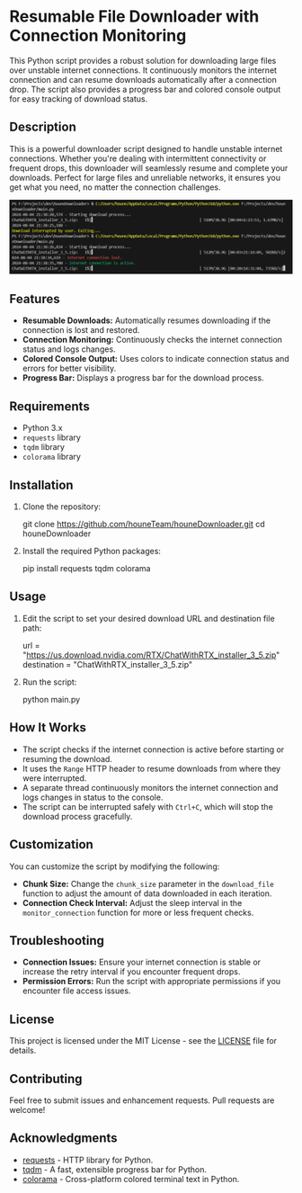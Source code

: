 # Resumable File Downloader with Connection Monitoring

This Python script provides a robust solution for downloading large files over unstable internet connections. It continuously monitors the internet connection and can resume downloads automatically after a connection drop. The script also provides a progress bar and colored console output for easy tracking of download status.

## Description

This is a powerful downloader script designed to handle unstable internet connections. Whether you're dealing with intermittent connectivity or frequent drops, this downloader will seamlessly resume and complete your downloads. Perfect for large files and unreliable networks, it ensures you get what you need, no matter the connection challenges.

![Description](https://github.com/houneTeam/houneDownloader/blob/main/image.png?raw=true)

## Features

- **Resumable Downloads:** Automatically resumes downloading if the connection is lost and restored.
- **Connection Monitoring:** Continuously checks the internet connection status and logs changes.
- **Colored Console Output:** Uses colors to indicate connection status and errors for better visibility.
- **Progress Bar:** Displays a progress bar for the download process.

## Requirements

- Python 3.x
- `requests` library
- `tqdm` library
- `colorama` library

## Installation

1. Clone the repository:

   git clone https://github.com/houneTeam/houneDownloader.git
   cd houneDownloader

2. Install the required Python packages:

   pip install requests tqdm colorama

## Usage

1. Edit the script to set your desired download URL and destination file path:

   url = "https://us.download.nvidia.com/RTX/ChatWithRTX_installer_3_5.zip"
   destination = "ChatWithRTX_installer_3_5.zip"

2. Run the script:

   python main.py

## How It Works

- The script checks if the internet connection is active before starting or resuming the download.
- It uses the `Range` HTTP header to resume downloads from where they were interrupted.
- A separate thread continuously monitors the internet connection and logs changes in status to the console.
- The script can be interrupted safely with `Ctrl+C`, which will stop the download process gracefully.

## Customization

You can customize the script by modifying the following:

- **Chunk Size:** Change the `chunk_size` parameter in the `download_file` function to adjust the amount of data downloaded in each iteration.
- **Connection Check Interval:** Adjust the sleep interval in the `monitor_connection` function for more or less frequent checks.

## Troubleshooting

- **Connection Issues:** Ensure your internet connection is stable or increase the retry interval if you encounter frequent drops.
- **Permission Errors:** Run the script with appropriate permissions if you encounter file access issues.

## License

This project is licensed under the MIT License - see the [LICENSE](LICENSE) file for details.

## Contributing

Feel free to submit issues and enhancement requests. Pull requests are welcome!

## Acknowledgments

- [requests](https://github.com/psf/requests) - HTTP library for Python.
- [tqdm](https://github.com/tqdm/tqdm) - A fast, extensible progress bar for Python.
- [colorama](https://github.com/tartley/colorama) - Cross-platform colored terminal text in Python.
